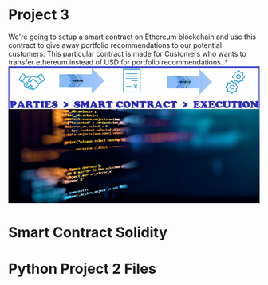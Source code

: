 # Project 3
We're going to setup a smart contract on Ethereum blockchain and use this contract to give away portfolio recommendations to our potential customers. This particular contract is made for Customers who wants to transfer ethereum instead of USD for portfolio recommendations.
*
![alt text](Images/smart_contract_4.png)
# Smart Contract Solidity

# Python Project 2 Files
